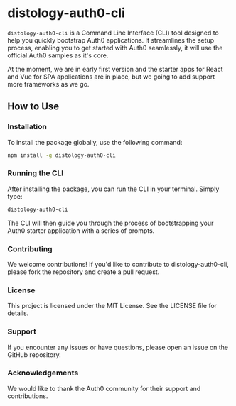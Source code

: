 # distology-auth0-cli

`distology-auth0-cli` is a Command Line Interface (CLI) tool designed to help you quickly bootstrap Auth0 applications. It streamlines the setup process, enabling you to get started with Auth0 seamlessly, it will use the official Auth0 samples as it's core.

At the moment, we are in early first version and the starter apps for React and Vue for SPA applications are in place, but we going to add support more frameworks as we go.

## How to Use

### Installation

To install the package globally, use the following command:

```sh
npm install -g distology-auth0-cli
```

### Running the CLI
After installing the package, you can run the CLI in your terminal. Simply type:

```sh
distology-auth0-cli
```

The CLI will then guide you through the process of bootstrapping your Auth0 starter application with a series of prompts.

### Contributing
We welcome contributions! If you'd like to contribute to distology-auth0-cli, please fork the repository and create a pull request.

### License
This project is licensed under the MIT License. See the LICENSE file for details.

### Support
If you encounter any issues or have questions, please open an issue on the GitHub repository.

### Acknowledgements
We would like to thank the Auth0 community for their support and contributions.
